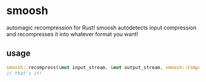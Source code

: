 # smoosh

automagic recompression for Rust! smoosh autodetects input compression and
recompresses it into whatever format you want!

## usage

```rust
smoosh::recompress(&mut input_stream, &mut output_stream, smoosh::CompressionType::Zstd).await?;
// that's it!
```
